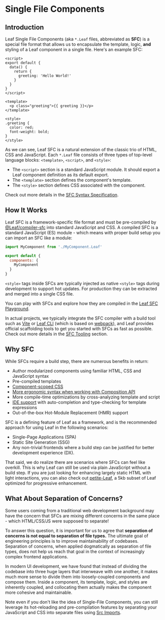 # Single File Components

## Introduction

Leaf Single File Components (aka `*.Leaf` files, abbreviated as **SFC**) is a special file format that allows us to encapsulate the template, logic, **and** styling of a Leaf component in a single file. Here's an example SFC:

```Leaf
<script>
export default {
  data() {
    return {
      greeting: 'Hello World!'
    }
  }
}
</script>

<template>
  <p class="greeting">{{ greeting }}</p>
</template>

<style>
.greeting {
  color: red;
  font-weight: bold;
}
</style>
```

As we can see, Leaf SFC is a natural extension of the classic trio of HTML, CSS and JavaScript. Each `*.Leaf` file consists of three types of top-level language blocks: `<template>`, `<script>`, and `<style>`:

- The `<script>` section is a standard JavaScript module. It should export a Leaf component definition as its default export.
- The `<template>` section defines the component's template.
- The `<style>` section defines CSS associated with the component.

Check out more details in the [SFC Syntax Specification](/api/sfc-spec).

## How It Works

Leaf SFC is a framework-specific file format and must be pre-compiled by [@Leaf/compiler-sfc](https://github.com/leafsphp/Leaf-next/tree/master/packages/compiler-sfc) into standard JavaScript and CSS. A compiled SFC is a standard JavaScript (ES) module - which means with proper build setup you can import an SFC like a module:

```js
import MyComponent from './MyComponent.Leaf'

export default {
  components: {
    MyComponent
  }
}
```

`<style>` tags inside SFCs are typically injected as native `<style>` tags during development to support hot updates. For production they can be extracted and merged into a single CSS file.

You can play with SFCs and explore how they are compiled in the [Leaf SFC Playground](https://sfc.leafphp.org/).

In actual projects, we typically integrate the SFC compiler with a build tool such as [Vite](https://vitejs.dev/) or [Leaf CLI](http://cli.leafphp.org/) (which is based on [webpack](https://webpack.js.org/)), and Leaf provides official scaffolding tools to get you started with SFCs as fast as possible. Check out more details in the [SFC Tooling](/api/sfc-tooling) section.

## Why SFC

While SFCs require a build step, there are numerous benefits in return:

- Author modularized components using familiar HTML, CSS and JavaScript syntax
- Pre-compiled templates
- [Component-scoped CSS](/api/sfc-style)
- [More ergonomic syntax when working with Composition API](/api/sfc-script-setup)
- More compile-time optimizations by cross-analyzing template and script
- [IDE support](/api/sfc-tooling.html#ide-support) with auto-completion and type-checking for template expressions
- Out-of-the-box Hot-Module Replacement (HMR) support

SFC is a defining feature of Leaf as a framework, and is the recommended approach for using Leaf in the following scenarios:

- Single-Page Applications (SPA)
- Static Site Generation (SSG)
- Any non-trivial frontends where a build step can be justified for better development experience (DX).

That said, we do realize there are scenarios where SFCs can feel like overkill. This is why Leaf can still be used via plain JavaScript without a build step. If you are just looking for enhancing largely static HTML with light interactions, you can also check out [petite-Leaf](https://github.com/leafsphp/petite-Leaf), a 5kb subset of Leaf optimized for progressive enhancement.

## What About Separation of Concerns?

Some users coming from a traditional web development background may have the concern that SFCs are mixing different concerns in the same place - which HTML/CSS/JS were supposed to separate!

To answer this question, it is important for us to agree that **separation of concerns is not equal to separation of file types.** The ultimate goal of engineering principles is to improve maintainability of codebases. Separation of concerns, when applied dogmatically as separation of file types, does not help us reach that goal in the context of increasingly complex frontend applications.

In modern UI development, we have found that instead of dividing the codebase into three huge layers that interweave with one another, it makes much more sense to divide them into loosely-coupled components and compose them. Inside a component, its template, logic, and styles are inherently coupled, and collocating them actually makes the component more cohesive and maintainable.

Note even if you don't like the idea of Single-File Components, you can still leverage its hot-reloading and pre-compilation features by separating your JavaScript and CSS into separate files using [Src Imports](/api/sfc-spec.html#src-imports).
